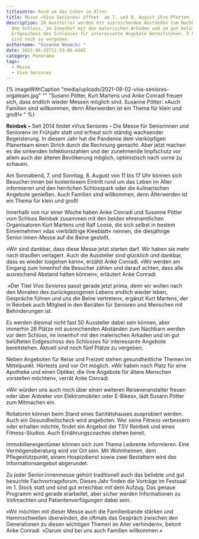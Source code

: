 ```yaml
---
titleintro: Rund um das Leben im Alter
title: Messe »Viva Seniores« öffnet  am 7. und 8. August ihre Pforten
description: 26 Aussteller werden mit ausreichenden Abständen zum Nachbarn vor
  dem Schloss, im Innenhof mit den malerischen Arkaden und im gut belüfteten
  Erdgeschoss des Schlosses für interessante Angebote bereitstehen. 5 Plätze
  sind noch zu vergeben.
authorname: "Susanne Nowacki "
date: 2021-06-22T11:53:00.630Z
category: Panorama
tags:
  - Messe
  - Viva Seniores
---
```

{% imageWithCaption "media/uploads/2021-08-02-viva-seniores-orgateam.jpg" "" "Susann Pötter, Kurt Martens und Anke Conradi freuen sich, dass endlich wieder Messen möglich sind. Susanne Pötter: »Auch Familien sind willkommen, denn Älterwerden ist ein Thema für klein und groß!«   " %}



**Reinbek –** Seit 2014 findet »Viva Seniores – Die Messe für Seniorinnen und Senioren« im Frühjahr statt und erfreut sich ständig wachsender Begeisterung. In diesem Jahr hat die Pandemie dem vierköpfigen Planerteam einen Strich durch die Rechnung gemacht. Aber jetzt machen es die sinkenden Infektionszahlen und der zunehmende Impfschutz vor allem auch der älteren Bevölkerung möglich, optimistisch nach vorne zu schauen. 

Am Sonnabend, 7. und Sonntag, 8. August von 11 bis 17 Uhr können sich Besucher:innen bei kostenlosem Eintritt rund um das Leben im Alter informieren und den herrlichen Schlosspark oder die kulinarischen Angebote genießen. Auch Familien sind willkommen, denn Älterwerden ist ein Thema für klein und groß!

Innerhalb von nur einer Woche haben Anke Conradi und Susanne Pötter vom Schloss Reinbek zusammen mit den beiden ehrenamtlichen Organisatoren Kurt Martens und Ralf Loose, die sich selbst in bestem Einvernehmen »das vierblättrige Kleeblatt« nennen, die diesjährige Senior:innen-Messe auf die Beine gestellt. 

»Wir sind dankbar, dass diese Messe jetzt starten darf. Wir haben sie mehr nach draußen verlagert. Auch die Aussteller sind glücklich und dankbar, dass es wieder losgehen kann«, erzählt Anke Conradi. »Wir werden am Eingang zum Innenhof die Besucher zählen und darauf achten, dass alle ausreichend Abstand halten können«, erläutert Anke Conradi.

 »Der Titel *Viva Seniores* passt gerade jetzt prima, denn wir wollen nach den Monaten des zurückgezogenen Lebens endlich wieder leben, Gespräche führen und uns die Beine vertreten«, ergänzt Kurt Martens, der in Reinbek auch Mitglied in den Beiräten für Senioren und Menschen mit Behinderungen ist. 

Es werden diesmal nicht fast 50 Aussteller dabei sein können, aber immerhin 26 Plätze mit ausreichenden Abständen zum Nachbarn werden vor dem Schloss, im Innenhof mit den malerischen Arkaden und im gut belüfteten Erdgeschoss des Schlosses für interessante Angebote bereitstehen. Aktuell sind noch fünf Plätze zu vergeben. 

Neben Angeboten für Reise und Freizeit stehen gesundheitliche Themen im Mittelpunkt. Hörtests sind vor Ort möglich. »Wir haben noch Platz für eine Apotheke und einen Optiker, die ihre Angebote für ältere Menschen vorstellen möchten«, verrät Anke Conradi.

»Wir würden uns auch noch über einen weiteren Reiseveranstalter freuen oder über Anbieter von Elektromobilen oder E-Bikes«, lädt Susann Pötter zum Mitmachen ein. 

Rollatoren können beim Stand eines Sanitätshauses ausprobiert werden. Auch ein Gesundheitscheck wird angeboten. Wer seine Fitness verbessern oder erhalten möchte, findet ein Angebot der TSV Reinbek und eines Fitness-Studios. Auch Ernährungscoaches stehen bereit. 

Immobilieneigentümer können sich zum Thema Leibrente informieren. Eine Vermögensberatung wird vor Ort sein. Mit Wohnheimen, dem Pflegestützpunkt, einem Hospizdienst sowie zwei Bestattern wird das Informationsangebot abgerundet.

Zu jeder Senior:innenmesse gehört traditionell auch das beliebte und gut besuchte Fachvortragsforum. Dieses Jahr finden die Vorträge im Festsaal im 1. Stock statt und sind gut erreichbar mit dem Aufzug. Das genaue Programm wird gerade erarbeitet, aber sicher werden Informationen zu Vollmachten und Patientenverfügungen dabei sein. 

»Wir möchten mit dieser Messe auch die Familienbande stärken und Hemmschwellen überwinden, die oftmals das Gespräch zwischen den Generationen zu diesen wichtigen Themen im Alter verhindern«, betont Anke Conradi. »Darum sind bei uns auch Familien willkommen.«